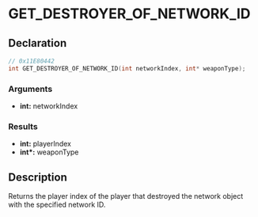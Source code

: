 # GET_DESTROYER_OF_NETWORK_ID

## Declaration
```cpp
// 0x11E80442
int GET_DESTROYER_OF_NETWORK_ID(int networkIndex, int* weaponType);
```

### Arguments
- **int:** networkIndex

### Results
- **int:** playerIndex
- **int\*:** weaponType

## Description
Returns the player index of the player that destroyed the network object with the specified network ID.